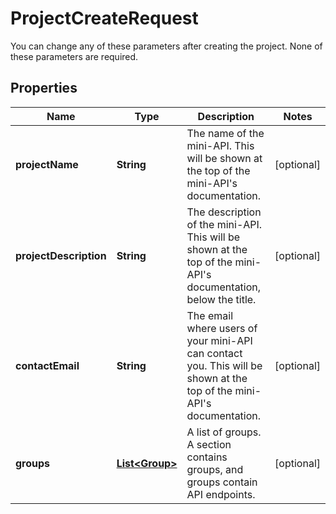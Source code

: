 

# ProjectCreateRequest

You can change any of these parameters after creating the project. None of these parameters are required. 

## Properties

Name | Type | Description | Notes
------------ | ------------- | ------------- | -------------
**projectName** | **String** | The name of the mini-API. This will be shown at the top of the mini-API&#39;s documentation.  |  [optional]
**projectDescription** | **String** | The description of the mini-API. This will be shown at the top of the mini-API&#39;s documentation, below the title.  |  [optional]
**contactEmail** | **String** | The email where users of your mini-API can contact you. This will be shown at the top of the mini-API&#39;s documentation.  |  [optional]
**groups** | [**List&lt;Group&gt;**](Group.md) | A list of groups. A section contains groups, and groups contain API endpoints.   |  [optional]



